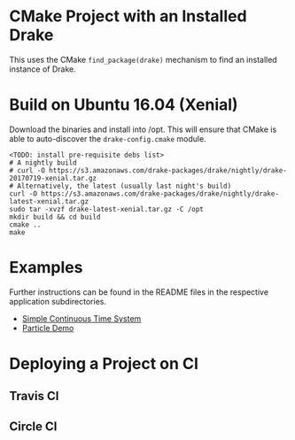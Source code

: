 # CMake Project with an Installed Drake

This uses the CMake `find_package(drake)` mechanism to find an installed instance of Drake.

# Build on Ubuntu 16.04 (Xenial)

Download the binaries and install into /opt. This will ensure that CMake is able
to auto-discover the `drake-config.cmake` module. 

```
<TODO: install pre-requisite debs list>
# A nightly build
# curl -O https://s3.amazonaws.com/drake-packages/drake/nightly/drake-20170719-xenial.tar.gz
# Alternatively, the latest (usually last night's build)
curl -O https://s3.amazonaws.com/drake-packages/drake/nightly/drake-latest-xenial.tar.gz
sudo tar -xvzf drake-latest-xenial.tar.gz -C /opt
mkdir build && cd build
cmake ..
make
```

# Examples

Further instructions can be found in the README files in the respective application subdirectories.

* [Simple Continuous Time System](src/simple_continuous_time_system/README.md)
* [Particle Demo](src/particles/README.md)

# Deploying a Project on CI

## Travis CI

## Circle CI
